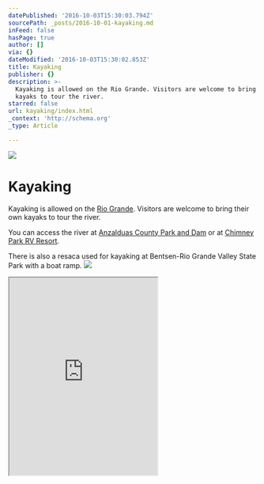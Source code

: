 ```yaml
---
datePublished: '2016-10-03T15:30:03.794Z'
sourcePath: _posts/2016-10-01-kayaking.md
inFeed: false
hasPage: true
author: []
via: {}
dateModified: '2016-10-03T15:30:02.853Z'
title: Kayaking
publisher: {}
description: >-
  Kayaking is allowed on the Rio Grande. Visitors are welcome to bring their own
  kayaks to tour the river.
starred: false
url: kayaking/index.html
_context: 'http://schema.org'
_type: Article

---
```

![](https://the-grid-user-content.s3-us-west-2.amazonaws.com/015f9350-d032-4de5-8cbf-1c04e45d754f.jpg)

# Kayaking

Kayaking is allowed on the [Rio Grande][0]. Visitors are welcome to bring their own kayaks to tour the river.

You can access the river at [Anzalduas County Park and Dam][1] or at [Chimney Park RV Resort][2].

There is also a resaca used for kayaking at Bentsen-Rio Grande Valley State Park with a boat ramp.
![](https://the-grid-user-content.s3-us-west-2.amazonaws.com/bf143a16-8c9a-48f2-b8ac-7ceee4fd44cd.jpg)

<iframe src="https://the-grid.github.io/ed-userhtml/?g=eJwljbEKwyAQQH9F7gNyhRaHErMEOmXpVOgW9RIFreVUjv59Qzu-4b03xo3XTEqib8GAvpxABYp7aAbO-oDKzkBo7V2viCIyfEpv3dLgSkbKljzOz_mx823Ryx3UL2cLe2IDh7-mVGTrKVXHRK9pxP9x-gK4eCl3" height="400" style=""></iframe>



[0]: https://sites.google.com/a/missiontexas.net/public/attractions/rio-grande
[1]: https://sites.google.com/a/missiontexas.net/public/attractions/anzalduas-county-park
[2]: https://sites.google.com/a/missiontexas.net/public/attractions/chimney-park-rv-resort